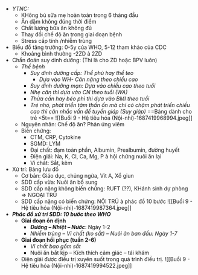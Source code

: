 - _YTNC:_
	- KHông bú sữa mẹ hoàn toàn trong 6 tháng đầu
	- Ăn dặm không đúng thời điểm
	- Chất lượng bữa ăn không đủ
	- Thay đổi chế độ ăn trong giai đoạn bệnh
	- Stress cấp tính /nhiễm trùng
- Biểu đồ tăng trưởng: 0-5y của WHO, 5-12 tham khảo của CDC
	- Khoảng bình thường -2ZD à 2ZD
- Chẩn đoán suy dinh dưỡng: (Thi là cho ZD hoặc BPV luôn)
	- _Thể bệnh_
		- _Suy dinh dưỡng cấp: Thể phù hay thể teo_
			- _Dựa vào WH- Cân nặng theo chiều cao_
		- _Suy dinh dưỡng mạn: Dựa vào chiều cao theo tuổi_
		- _Nhẹ cân thì dựa vào CN theo tuổi (WA)_
		- _Thừa cần hay béo phì thì dựa vào BMI theo tuổi_
		- _Trẻ nhỏ, phát triển tâm thần ổn mà chỉ có chậm phát triển chiều cao thì cân nhắc vấn đề tuyến giáp (Suy giáp)_
	==Bảng dành cho trẻ <5t==
	![[Buổi 9 - Hệ tiêu hóa (Nội-nhi)-1687419968994.jpeg]]
	- Nguyên nhân: Chế độ ăn? Phản ứng viêm
	- Biến chứng:
		- CTM, CRP, Cytokine
		- SGMD: LYM
		- Đại chất: đạm toàn phần, Albumin, Prealbumin, đường huyết
		- Điện giải: Na, K, Cl, Ca, Mg, P à hội chứng nuôi ăn lại
		- Vi chất: Sắt, kẽm
- Xử trí: Bảng lưu đồ
	- Cơ bản: Giáo dục, chủng ngừa, Vit A, Xổ giun
	- SDD cấp vừa: Nuôi ăn bổ sung
	- SDD cấp nặng không biến chứng: RUFT (??), KHánh sinh dự phòng => NGOẠI TRÚ
	- SDD cấp nặng có biến chứng: NỘI TRÚ à phác đồ 10 bước
![[Buổi 9 - Hệ tiêu hóa (Nội-nhi)-1687419987364.jpeg]]
- **_Phác đồ xử trí SDD: 10 bước theo WHO_**
	- **Giai đoạn ổn định**
		- **_Đường – Nhiệt – Nước_**: Ngày 1-2
		- _Nhiễm trùng – Vi chất (ko sắt) – Nuôi ăn ban đầu: Ngày 1-7_
	- **Giai đoạn hồi phục (tuần 2-6)**
		- _Vi chất bao gồm sắt_
		- Nuôi ăn bắt kịp – Kích thích cảm giác – tái khám
	- Điện giải được điều trị xuyên suốt trong quá trình điều trị.
![[Buổi 9 - Hệ tiêu hóa (Nội-nhi)-1687419994522.jpeg]]